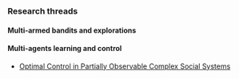 
### Research threads

#### Multi-armed bandits and explorations

#### Multi-agents learning and control
- [Optimal Control in Partially Observable Complex Social Systems](http://ifaamas.org/Proceedings/aamas2020/pdfs/p1557.pdf)
